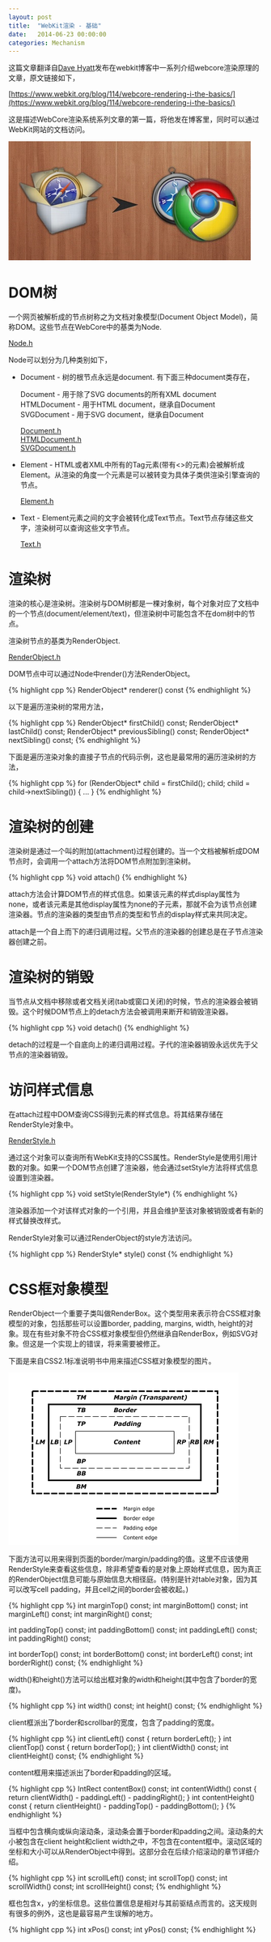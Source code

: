 ```yaml
---
layout: post
title:  "WebKit渲染 - 基础"
date:   2014-06-23 00:00:00
categories: Mechanism
---
```


这篇文章翻译自[Dave Hyatt](http://en.wikipedia.org/wiki/Dave_Hyatt)发布在webkit博客中一系列介绍webcore渲染原理的文章，原文链接如下，

[https://www.webkit.org/blog/114/webcore-rendering-i-the-basics/](https://www.webkit.org/blog/114/webcore-rendering-i-the-basics/)

这是描述WebCore渲染系统系列文章的第一篇，将他发在博客里，同时可以通过WebKit网站的文档访问。

![webkit](/assets/images/posts/webkit.jpg)

<!--more-->

# DOM树

一个网页被解析成的节点树称之为文档对象模型(Document Object Model)，简称DOM。这些节点在WebCore中的基类为Node.

[Node.h](http://trac.webkit.org/browser/trunk/Source/WebCore/dom/Node.h)

Node可以划分为几种类别如下，

+   Document - 树的根节点永远是document. 有下面三种document类存在，  

	Document - 用于除了SVG documents的所有XML document  
	HTMLDocument - 用于HTML document，继承自Document  
	SVGDocument - 用于SVG document，继承自Document  

	[Document.h](http://trac.webkit.org/browser/trunk/Source/WebCore/dom/Document.h)  
	[HTMLDocument.h](http://trac.webkit.org/browser/trunk/Source/WebCore/html/HTMLDocument.h)  
	[SVGDocument.h](http://trac.webkit.org/browser/trunk/Source/WebCore/svg/SVGDocument.h)  

+   Element - HTML或者XML中所有的Tag元素(带有<>的元素)会被解析成Element。从渲染的角度一个元素是可以被转变为具体子类供渲染引擎查询的节点。

	[Element.h](http://trac.webkit.org/browser/trunk/Source/WebCore/dom/Element.h)

+   Text - Element元素之间的文字会被转化成Text节点。Text节点存储这些文字，渲染树可以查询这些文字节点。
	
	[Text.h](http://trac.webkit.org/browser/trunk/Source/WebCore/dom/Text.h)

# 渲染树

渲染的核心是渲染树。渲染树与DOM树都是一棵对象树，每个对象对应了文档中的一个节点(document/element/text)，但渲染树中可能包含不在dom树中的节点。

渲染树节点的基类为RenderObject.

[RenderObject.h](http://trac.webkit.org/browser/trunk/Source/WebCore/rendering/RenderObject.h)

DOM节点中可以通过Node中render()方法RenderObject。

{% highlight cpp %}
RenderObject* renderer() const
{% endhighlight %}

以下是遍历渲染树的常用方法，

{% highlight cpp %}
RenderObject* firstChild() const;
RenderObject* lastChild() const;
RenderObject* previousSibling() const;
RenderObject* nextSibling() const;
{% endhighlight %}

下面是遍历渲染对象的直接子节点的代码示例，这也是最常用的遍历渲染树的方法，

{% highlight cpp %}
for (RenderObject* child = firstChild(); child; child = child->nextSibling()) {
    ...
}
{% endhighlight %}

# 渲染树的创建

渲染树是通过一个叫的附加(attachment)过程创建的。当一个文档被解析成DOM节点时，会调用一个attach方法将DOM节点附加到渲染树。

{% highlight cpp %}
void attach()
{% endhighlight %}

attach方法会计算DOM节点的样式信息。如果该元素的样式display属性为none，或者该元素是其他display属性为none的子元素，那就不会为该节点创建渲染器。节点的渲染器的类型由节点的类型和节点的display样式来共同决定。

attach是一个自上而下的递归调用过程。父节点的渲染器的创建总是在子节点渲染器创建之前。

# 渲染树的销毁

当节点从文档中移除或者文档关闭(tab或窗口关闭)的时候，节点的渲染器会被销毁。这个时候DOM节点上的detach方法会被调用来断开和销毁渲染器。

{% highlight cpp %}
void detach()
{% endhighlight %}

detach的过程是一个自底向上的递归调用过程。子代的渲染器销毁永远优先于父节点的渲染器销毁。

# 访问样式信息

在attach过程中DOM查询CSS得到元素的样式信息。将其结果存储在RenderStyle对象中。

[RenderStyle.h](http://trac.webkit.org/browser/trunk/Source/WebCore/rendering/style/RenderStyle.h)

通过这个对象可以查询所有WebKit支持的CSS属性。RenderStyle是使用引用计数的对象。如果一个DOM节点创建了渲染器，他会通过setStyle方法将样式信息设置到渲染器。

{% highlight cpp %}
void setStyle(RenderStyle*)
{% endhighlight %}

渲染器添加一个对该样式对象的一个引用，并且会维护至该对象被销毁或者有新的样式替换改样式。

RenderStyle对象可以通过RenderObject的style方法访问。

{% highlight cpp %}
RenderStyle* style() const
{% endhighlight %}

# CSS框对象模型

RenderObject一个重要子类叫做RenderBox。这个类型用来表示符合CSS框对象模型的对象，包括那些可以设置border, padding, margins, width, height的对象。现在有些对象不符合CSS框对象模型但仍然继承自RenderBox，例如SVG对象。但这是一个实现上的错误，将来需要被修正。

下面是来自CSS2.1标准说明书中用来描述CSS框对象模型的图片。

![css box model](/assets/images/posts/boxdim.png)

下面方法可以用来得到页面的border/margin/padding的值。这里不应该使用RenderStyle来查看这些信息，除非希望查看的是对象上原始样式信息，因为真正的RenderObject信息可能与原始信息大相径庭。(特别是针对table对象，因为其可以改写cell padding，并且cell之间的border会被收起。)

{% highlight cpp %}
int marginTop() const;
int marginBottom() const;
int marginLeft() const;
int marginRight() const;

int paddingTop() const;
int paddingBottom() const;
int paddingLeft() const;
int paddingRight() const;

int borderTop() const;
int borderBottom() const;
int borderLeft() const;
int borderRight() const;
{% endhighlight %}

width()和height()方法可以给出框对象的width和height(其中包含了border的宽度)。

{% highlight cpp %}
int width() const;
int height() const;
{% endhighlight %}

client框派出了border和scrollbar的宽度，包含了padding的宽度。

{% highlight cpp %}
int clientLeft() const { return borderLeft(); }
int clientTop() const { return borderTop(); }
int clientWidth() const;
int clientHeight() const;
{% endhighlight %}

content框用来描述派出了border和padding的区域。

{% highlight cpp %}
IntRect contentBox() const;
int contentWidth() const { return clientWidth() - paddingLeft() - paddingRight(); }
int contentHeight() const { return clientHeight() - paddingTop() - paddingBottom(); }
{% endhighlight %}

当框中包含横向或纵向滚动条，滚动条会置于border和padding之间。滚动条的大小被包含在client height和client width之中，不包含在content框中。滚动区域的坐标和大小可以从RenderObject中得到。这部分会在后续介绍滚动的章节详细介绍。

{% highlight cpp %}
int scrollLeft() const;
int scrollTop() const;
int scrollWidth() const;
int scrollHeight() const;
{% endhighlight %}

框也包含x，y的坐标信息。这些位置信息是相对与其前驱结点而言的。这天规则有很多的例外，这也是最容易产生误解的地方。

{% highlight cpp %}
int xPos() const;
int yPos() const;
{% endhighlight %}
